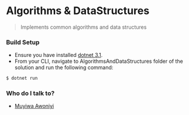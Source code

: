 # Algorithms & DataStructures

> Implements common algorithms and data structures


### Build Setup ###

* Ensure you have installed [dotnet 3.1](https://dotnet.microsoft.com/download/dotnet-core/3.1).
* From your CLI, navigate to AlgorithmsAndDataStructures folder of the solution and run the following command:

```bash
$ dotnet run
```

### Who do I talk to? ###

*  [Muyiwa Awoniyi](mailto:muyiwaawoniyi@yahoo.com)